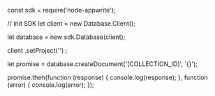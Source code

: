 const sdk = require('node-appwrite');

// Init SDK
let client = new Database.Client();

let database = new sdk.Database(client);

client
    .setProject('')
;

let promise = database.createDocument('[COLLECTION_ID]', '{}');

promise.then(function (response) {
    console.log(response);
}, function (error) {
    console.log(error);
});